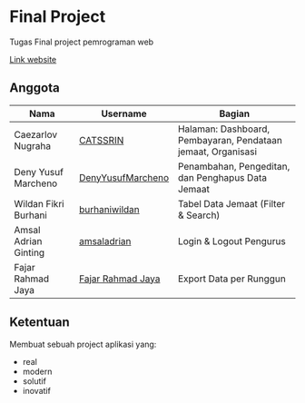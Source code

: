 # Final Project

Tugas Final project pemrograman web

[Link website](https://catssrin.github.io/FP-PemWeb-H/)

##  Anggota

|Nama|Username|Bagian| 
|----|--------|------|
|Caezarlov Nugraha|[CATSSRIN](https://github.com/CATSSRIN)|Halaman: Dashboard, Pembayaran, Pendataan jemaat, Organisasi|
|Deny Yusuf Marcheno|[DenyYusufMarcheno](https://github.com/DenyYusufMarcheno)|Penambahan, Pengeditan, dan Penghapus Data Jemaat|
|Wildan Fikri Burhani|[burhaniwildan](https://github.com/burhaniwildan)|Tabel Data Jemaat (Filter & Search)|
|Amsal Adrian Ginting|[amsaladrian](https://github.com/amsaladrian)|Login & Logout Pengurus|
|Fajar Rahmad Jaya|[Fajar Rahmad Jaya](https://github.com/Fajar-RahmadJaya)|Export Data per Runggun|


## Ketentuan
Membuat sebuah project aplikasi yang:
- real 
- modern
- solutif
- inovatif



